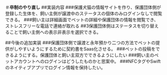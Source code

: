 ＃**卒制のやり直し**
##実装内容
###保護犬猫の情報サイトを作り、保護団体側が登録した生体を、飼い主側が譲渡中のステータスの個体のみログインなしで閲覧できる。
###飼い主は詳細画面でペットの詳細や保護団体の情報を閲覧でき、ストレスフリーな電話で連絡が取れる
##3保護団体側はステータスを切り替えることで飼い主側への表示非表示を選択できる。

##今後の追加実装
###保護団体側で譲渡と永年預かり二つの方法でペットの提供がしやすいようにするために契約書をSaas化させる。
###ペットの投稿をできるようにする。保護団体と飼い主双方でできるようにしたい
###飼い主のペットアカウントへのログインはどうしたものかと思案中。
###NFCタグやSwiftのネイティブアプリでログイン情報を保持したい。
